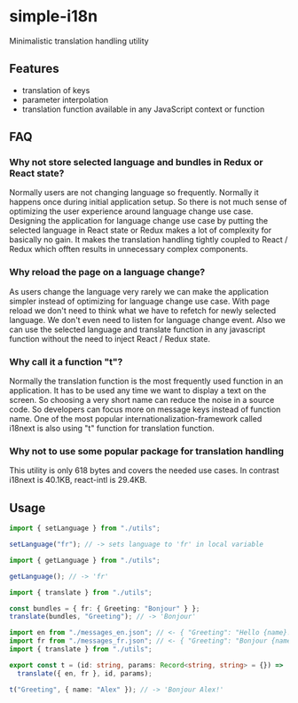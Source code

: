 # simple-i18n

Minimalistic translation handling utility

## Features

- translation of keys
- parameter interpolation
- translation function available in any JavaScript context or function

## FAQ

### Why not store selected language and bundles in Redux or React state?

Normally users are not changing language so frequently. Normally it happens once during initial application setup.
So there is not much sense of optimizing the user experience around language change use case.
Designing the application for language change use case by putting the selected language in React state or Redux makes a lot of complexity for basically no gain.
It makes the translation handling tightly coupled to React / Redux which offten results in unnecessary complex components.

### Why reload the page on a language change?

As users change the language very rarely we can make the application simpler instead of optimizing for language change use case. With page reload we don't need to think what we have to refetch for newly selected language. We don't even need to listen for language change event. Also we can use the selected language and translate function in any javascript function without the need to inject React / Redux state.

### Why call it a function "t"?

Normally the translation function is the most frequently used function in an application. It has to be used any time we want to display a text on the screen. So choosing a very short name can reduce the noise in a source code. So developers can focus more on message keys instead of function name. One of the most popular internationalization-framework called i18next is also using "t" function for translation function.

### Why not to use some popular package for translation handling

This utility is only 618 bytes and covers the needed use cases. In contrast i18next is 40.1KB, react-intl is 29.4KB.

## Usage

```typescript
import { setLanguage } from "./utils";

setLanguage("fr"); // -> sets language to 'fr' in local variable
```

```typescript
import { getLanguage } from "./utils";

getLanguage(); // -> 'fr'
```

```typescript
import { translate } from "./utils";

const bundles = { fr: { Greeting: "Bonjour" } };
translate(bundles, "Greeting"); // -> 'Bonjour'
```

```typescript
import en from "./messages_en.json"; // <- { "Greeting": "Hello {name}!" }
import fr from "./messages_fr.json"; // <- { "Greeting": "Bonjour {name}!" }
import { translate } from "./utils";

export const t = (id: string, params: Record<string, string> = {}) =>
  translate({ en, fr }, id, params);

t("Greeting", { name: "Alex" }); // -> 'Bonjour Alex!'
```
